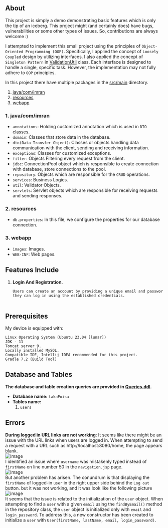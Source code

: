 
## About
This project is simply a demo demonstrating basic features which is only the tip of an iceberg.
This project might (and certainly does) have bugs, vulnerabilities or some other types of issues.
So, contributions are always welcome :)

I attempted to implement this small project using the principles of `Object-Oriented Programming (OOP)`.
Specifically, I applied the concept of `Loosely Coupled` design by utilizing interfaces.
I also applied the concept of `Singleton Pattern` in [ValidationUtil](https://github.com/ImranHossainFakir/Simple-Projects-with-JAVA/blob/main/Khoj_The_Search/Khoj-The-Search/src/main/java/com/imran/util/ValidationUtil.java) class. Each interface is designed to handle a single, specific task.
However, the implementation may not fully adhere to `OOP` principles.

In this project there have multiple packages in the [src/main](https://github.com/ImranHossainFakir/Simple-Projects-with-JAVA/tree/main/Taka-Poisa/src/main) directory.

1. [java/com/imran](#1-javacomimran)
2. [resources](#2-resources)
3. [webapp](#3-webapp)

### 1. java/com/imran
- `annotations`: Holding customized annotation which is used in `DTO` classes.
- `domain`: Classes that store data in the database.
- `dto(Data Transfer Object)`: Classes or objects handling data communication with the client, sending and receiving information.
- `exceptions`: Classes for customized exceptions.
- `filter`: Objects Filtering every request from the client.
- `jdbc`: ConnectionPool object which is responsible to create connection with database, store connections to the pool.
- `repository`: Objects which are responsible for the `CRUD` operations.
- `services`: Business Logics.
- `util`: Validator Objects.
- `servlets`: Servlet objects which are responsible for receiving requests and sending responses.

### 2. resources
- `db.properties`: In this file, we configure the properties for our database connection.

### 3. webapp
- `images`: Images.
- `WEB-INF`: Web pages.

## Features Include
1. **Login And Registration.**
   ```md
   Users can create an account by providing a unique email and password. Subsequently,
   they can log in using the established credentials.
  
## Prerequisites
My device is equipped with:
```
Linux Operating System (Ubuntu 23.04 [lunar])
JDK - 11
Tomcat server 9.
Locally installed MySQL.
Compatible IDE, Intellij IDEA recommended for this project.
Gradle 7.2 (Build Tool)
```

## Database and Tables
**The database and table creation queries are provided in [Queries.ddl](https://github.com/ImranHossainFakir/Simple-Projects-with-JAVA/blob/main/Khoj_The_Search/Khoj-The-Search/Queries.ddl).**
- **Database name:** ``takaPoisa``
- **Tables name:**
    1. `users`
    

## Errors
**During logged in URL links are not working**: It seems like there might be an issue with 
the URL links when users are logged in. When attempting to send a request
with a URL such as http://localhost:8080/home, the page appears blank.<br>
![image](https://github.com/ImranHossainFakir/Simple-Projects-with-JAVA/blob/main/Taka-Poisa/screenshots/blank_signup_page.png?raw=true)
<br>I identified an issue where `username` was mistakenly typed instead of `firstName` on line number 50 in the `navigation.jsp` page.<br>
![image](https://github.com/ImranHossainFakir/Simple-Projects-with-JAVA/blob/main/Taka-Poisa/screenshots/blank_page_sol_1_in_nav_page.png?raw=true)
<br>But another problem has arisen. The conundrum is that displaying 
the `firstName` of logged-in `user` in the right upper side behind the `Log out`
button. but it was not working, and it was look like the following picture<br>
![image](https://github.com/ImranHossainFakir/Simple-Projects-with-JAVA/blob/main/Taka-Poisa/screenshots/logout_username_error.png?raw=true)
<br>It seems that the issue is related to the initialization of the `user` object.
When attempting to find a `user` with a given `email` using the `findByEmail()` 
method in the repository class, the `user` object is initialized only with 
`email` and `login_password`. To address this, a new constructor has been 
created to initialize a `user` with `User(firstName, lastName, email, login_password)`.


